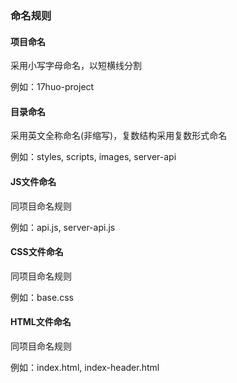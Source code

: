 ### 命名规则

#### 项目命名

采用小写字母命名，以短横线分割

例如：17huo-project

#### 目录命名

采用英文全称命名\(非缩写\)，复数结构采用复数形式命名

例如：styles, scripts, images, server-api

#### JS文件命名

同项目命名规则

例如：api.js, server-api.js

#### CSS文件命名

同项目命名规则

例如：base.css

#### HTML文件命名

同项目命名规则

例如：index.html, index-header.html



